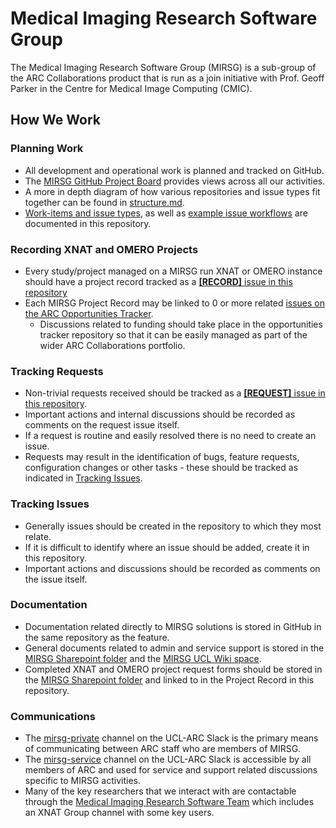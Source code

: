 # Medical Imaging Research Software Group

The Medical Imaging Research Software Group (MIRSG) is a sub-group of the ARC Collaborations product that is run as a join initiative with Prof. Geoff Parker in the Centre for Medical Image Computing (CMIC).

## How We Work

### Planning Work

- All development and operational work is planned and tracked on GitHub.
- The [MIRSG GitHub Project Board](https://github.com/orgs/UCL-MIRSG/projects/3) provides views across all our activities.
- A more in depth diagram of how various repositories and issue types fit together can be found in [structure.md](structure.md).
- [Work-items and issue types](./work-items.md), as well as [example issue workflows](./issue-workflows.md) are documented in this repository.

### Recording XNAT and OMERO Projects

- Every study/project managed on a MIRSG run XNAT or OMERO instance should have a project record tracked as a [**[RECORD]** issue in this repository](https://github.com/UCL-MIRSG/MIRSG/issues/new?assignees=&labels=project-record&template=mirsg-project.md&title=%5BRECORD%5D%3A+%3Ctitle%3E)
- Each MIRSG Project Record may be linked to 0 or more related [issues on the ARC Opportunities Tracker](https://github.com/UCL-ARC/research-software-opportunities/issues).
  - Discussions related to funding should take place in the opportunities tracker repository so that it can be easily managed as part of the wider ARC Collaborations portfolio.

### Tracking Requests

- Non-trivial requests received should be tracked as a [**[REQUEST]** issue in this repository](https://github.com/UCL-MIRSG/MIRSG/issues/new?assignees=&labels=request&template=request.yml&title=%5BREQUEST%5D%3A+).
- Important actions and internal discussions should be recorded as comments on the request issue itself.
- If a request is routine and easily resolved there is no need to create an issue.
- Requests may result in the identification of bugs, feature requests, configuration changes or other tasks - these should be tracked as indicated in [Tracking Issues](#tracking-issues).

### Tracking Issues

- Generally issues should be created in the repository to which they most relate.
- If it is difficult to identify where an issue should be added, create it in this repository.
- Important actions and discussions should be recorded as comments on the issue itself.

### Documentation

- Documentation related directly to MIRSG solutions is stored in GitHub in the same repository as the feature.
- General documents related to admin and service support is stored in the [MIRSG Sharepoint folder](https://liveuclac.sharepoint.com/sites/UCLMIRSG-mirsg/Shared%20Documents/Forms/AllItems.aspx) and the [MIRSG UCL Wiki space](https://wiki.ucl.ac.uk/display/MIRSG/).
- Completed XNAT and OMERO project request forms should be stored in the [MIRSG Sharepoint folder](https://liveuclac.sharepoint.com/sites/UCLMIRSG-mirsg/Shared%20Documents/Forms/AllItems.aspx) and linked to in the Project Record in this repository.

### Communications

- The [mirsg-private](https://ucl-arc.slack.com/archives/C02LDRMR78F) channel on the UCL-ARC Slack is the primary means of communicating between ARC staff who are members of MIRSG.
- The [mirsg-service](https://ucl-arc.slack.com/archives/C04ABE6944R) channel on the UCL-ARC Slack is accessible by all members of ARC and used for service and support related discussions specific to MIRSG activities.
- Many of the key researchers that we interact with are contactable through the [Medical Imaging Research Software Team](https://teams.microsoft.com/l/team/19%3a2fa04440a00f41518ea108162f5e1aa6%40thread.tacv2/conversations) which includes an XNAT Group channel with some key users.
